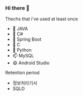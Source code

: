 ### Hi there 👋

Thechs that i've used at least once
- 🔭 JAVA
- 🌱 C#
- 👯 Spring Boot
- 🤔 C
- 💬 Python
- 📫 MySQL
- 😄 Android Studio

Retention period
- 정보처리기사
- SQLD

